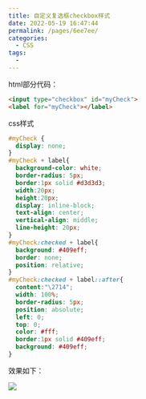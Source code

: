 ```yaml
---
title: 自定义复选框checkbox样式
date: 2022-05-19 16:47:44
permalink: /pages/6ee7ee/
categories:
  - CSS
tags:
  - 
---
```

html部分代码：
```html
<input type="checkbox" id="myCheck">
<label for="myCheck"></label>
```

css样式
```css
#myCheck {
  display: none;
}
#myCheck + label{
  background-color: white;
  border-radius: 5px;
  border:1px solid #d3d3d3;
  width:20px;
  height:20px;
  display: inline-block;
  text-align: center;
  vertical-align: middle;
  line-height: 20px;
}
#myCheck:checked + label{
  background: #409eff;
  border: none;
  position: relative;
}
#myCheck:checked + label::after{
  content:"\2714";
  width: 100%;
  border-radius: 5px;
  position: absolute;
  left: 0;
  top: 0;
  color: #fff;
  border:1px solid #409eff;
  background: #409eff;
}
```

效果如下：

![](https://tva1.sinaimg.cn/large/e37a8833ly8h2dtcrr4cmj206y05ca9u.jpg)

